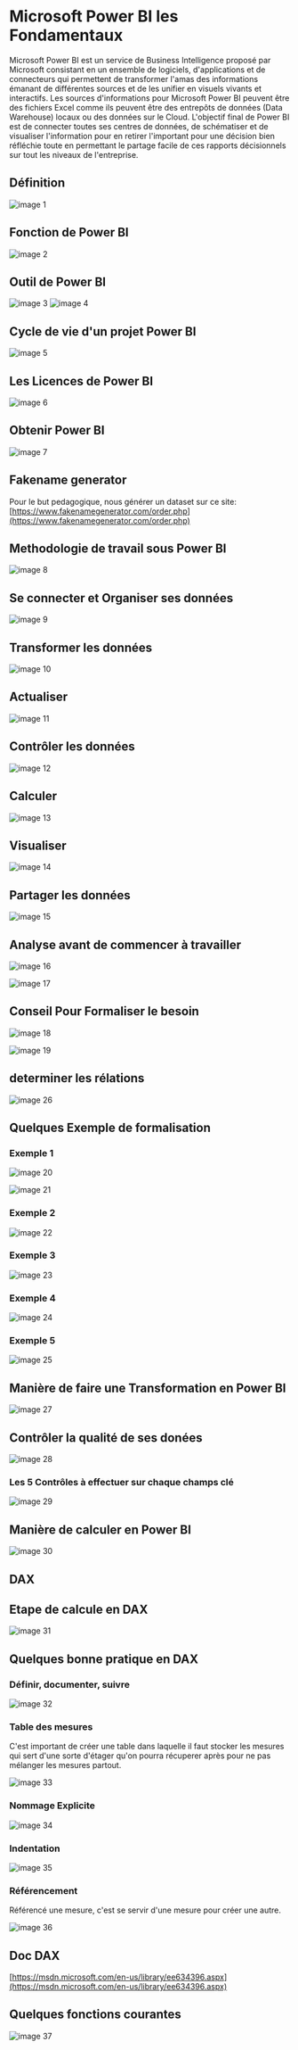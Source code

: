 # Microsoft Power BI les Fondamentaux
Microsoft Power BI est un service de Business Intelligence proposé par Microsoft consistant en un ensemble de logiciels, d'applications et de connecteurs qui permettent de transformer l'amas des informations émanant de différentes sources et de les unifier en visuels vivants et interactifs. Les sources d'informations pour Microsoft Power BI peuvent être des fichiers Excel comme ils peuvent être des entrepôts de données (Data Warehouse) locaux ou des données sur le Cloud. L'objectif final de Power BI est de connecter toutes ses centres de données, de schématiser et de visualiser l'information pour en retirer l'important pour une décision bien réfléchie toute en permettant le partage facile de ces rapports décisionnels sur tout les niveaux de l'entreprise.

## Définition
![image 1](images/1.png)

## Fonction de Power BI
![image 2](images/2.png)


## Outil de Power BI
![image 3](images/3.png)
![image 4](images/4.png)

## Cycle de vie d'un projet Power BI
![image 5](images/5.png)

## Les Licences de Power BI
![image 6](images/6.png)

## Obtenir Power BI
![image 7](images/7.png)

## Fakename generator
Pour le but pedagogique, nous générer un dataset sur ce site:
[https://www.fakenamegenerator.com/order.php](https://www.fakenamegenerator.com/order.php)

## Methodologie de travail sous Power BI

![image 8](images/8.png)

## Se connecter et Organiser ses données
![image 9](images/9.png)

## Transformer les données 
![image 10](images/10.png)

## Actualiser
![image 11](images/11.png)

## Contrôler les données
![image 12](images/12.png)

## Calculer 
![image 13](images/13.png)

## Visualiser
![image 14](images/14.png)

## Partager les données
![image 15](images/15.png)

## Analyse avant de commencer à travailler
![image 16](images/16.png)

![image 17](images/17.png)

## Conseil Pour Formaliser le besoin
![image 18](images/18.png)

![image 19](images/19.png)

## determiner les rélations
![image 26](images/26.png)

## Quelques Exemple de formalisation 
### Exemple 1
![image 20](images/20.png)

![image 21](images/21.png)

### Exemple 2

![image 22](images/22.png)

### Exemple 3

![image 23](images/23.png)

### Exemple 4

![image 24](images/24.png)

### Exemple 5

![image 25](images/25.png)

## Manière de faire une Transformation en Power BI
![image 27](images/27.png)

## Contrôler la qualité de ses donées
![image 28](images/28.png)

### Les 5 Contrôles à effectuer sur chaque champs clé
![image 29](images/29.png)

## Manière de calculer en Power BI
![image 30](images/30.png)

## DAX
## Etape de calcule en DAX
![image 31](images/31.png)

## Quelques bonne pratique en DAX
### Définir, documenter, suivre
![image 32](images/32.png)

### Table des mesures
C'est important de créer une table dans laquelle il faut stocker les mesures qui sert d'une sorte d'étager qu'on pourra récuperer après pour ne pas mélanger les mesures partout.

![image 33](images/33.png)

### Nommage Explicite

![image 34](images/34.png)

### Indentation

![image 35](images/35.png)

### Référencement

Référencé une mesure, c'est se servir d'une mesure pour créer une autre.

![image 36](images/36.png)

## Doc DAX
[https://msdn.microsoft.com/en-us/library/ee634396.aspx](https://msdn.microsoft.com/en-us/library/ee634396.aspx)

## Quelques fonctions courantes
![image 37](images/37.png)